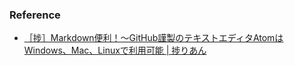 ###

### Reference
- [［捗］Markdown便利！～GitHub謹製のテキストエディタAtomはWindows、Mac、Linuxで利用可能 | 捗りあん](http://hakadorian.com/archives/2116)
